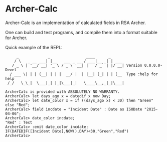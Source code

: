 Archer-Calc
====

Archer-Calc is an implementation of calculated fields in RSA Archer.

One can build and test programs, and compile them into a format
suitable for Archer.

Quick example of the REPL:

```
     _             _                ____      _
    / \   _ __ ___| |__   ___ _ __ / ___|__ _| | ___
   / _ \ | '__/ __| '_ \ / _ \ '__| |   / _` | |/ __| Version 0.0.0.0-Devel
  / ___ \| | | (__| | | |  __/ |  | |__| (_| | | (__  Type :help for help
 /_/   \_\_|  \___|_| |_|\___|_|   \____\__,_|_|\___|

ArcherCalc is provided with ABSOLUTELY NO WARRANTY.
ArcherCalc> let days_ago x = datedif x now Day;
ArcherCalc> let date_color x = if ((days_ago x) < 30) then "Green" else "Red";
ArcherCalc> field incdate = "Incident Date" : Date as ISODate "2015-04-06";
ArcherCalc> date_color incdate;
"Red" : Text
ArcherCalc> :emit date_color incdate;
IF(DATEDIF([Incident Date],NOW(),DAY)<30,"Green","Red")
ArcherCalc>
```
